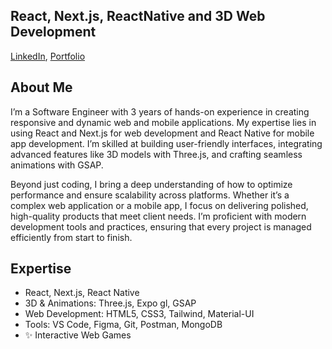 ## React, Next.js, ReactNative and 3D Web Development

[LinkedIn](https://www.linkedin.com/in/mushab-faheem-365348245/),
[Portfolio](https://r3f-portfolio-faheem.netlify.app/)

## About Me

I’m a Software Engineer with 3 years of hands-on experience in creating responsive and dynamic web and mobile applications. My expertise lies in using React and Next.js for web development and React Native for mobile app development. I’m skilled at building user-friendly interfaces, integrating advanced features like 3D models with Three.js, and crafting seamless animations with GSAP.

Beyond just coding, I bring a deep understanding of how to optimize performance and ensure scalability across platforms. Whether it’s a complex web application or a mobile app, I focus on delivering polished, high-quality products that meet client needs. I’m proficient with modern development tools and practices, ensuring that every project is managed efficiently from start to finish.

## Expertise

- React, Next.js, React Native
- 3D & Animations: Three.js, Expo gl, GSAP
- Web Development: HTML5, CSS3, Tailwind, Material-UI
- Tools: VS Code, Figma, Git, Postman, MongoDB
- ✨ Interactive Web Games
